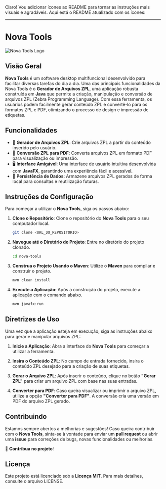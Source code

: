Claro! Vou adicionar ícones ao README para tornar as instruções mais visuais e agradáveis. Aqui está o README atualizado com os ícones:

---

# Nova Tools

![Nova Tools Logo](https://i.postimg.cc/mg85mFxf/logo.png) <!-- Exemplo de ícone, altere conforme necessário -->

## Visão Geral
**Nova Tools** é um software desktop multifuncional desenvolvido para facilitar diversas tarefas do dia a dia. Uma das principais funcionalidades da Nova Tools é o **Gerador de Arquivos ZPL**, uma aplicação robusta construída em **Java** que permite a criação, manipulação e conversão de arquivos ZPL (Zebra Programming Language). Com essa ferramenta, os usuários podem facilmente gerar conteúdo ZPL e convertê-lo para os formatos ZPL e PDF, otimizando o processo de design e impressão de etiquetas.

## Funcionalidades
- 📝 **Gerador de Arquivos ZPL**: Crie arquivos ZPL a partir do conteúdo inserido pelo usuário.
- 🔄 **Conversão ZPL para PDF**: Converta arquivos ZPL em formato PDF para visualização ou impressão.
- 🖥️ **Interface Amigável**: Uma interface de usuário intuitiva desenvolvida com **JavaFX**, garantindo uma experiência fácil e acessível.
- 💾 **Persistência de Dados**: Armazene arquivos ZPL gerados de forma local para consultas e reutilização futuras.

## Instruções de Configuração
Para começar a utilizar o **Nova Tools**, siga os passos abaixo:

1. **Clone o Repositório**:
   Clone o repositório do **Nova Tools** para o seu computador local.
   ```sh
   git clone <URL_DO_REPOSITORIO>
   ```

2. **Navegue até o Diretório do Projeto**:
   Entre no diretório do projeto clonado.
   ```sh
   cd nova-tools
   ```

3. **Construa o Projeto Usando o Maven**:
   Utilize o **Maven** para compilar e construir o projeto.
   ```sh
   mvn clean install
   ```

4. **Execute a Aplicação**:
   Após a construção do projeto, execute a aplicação com o comando abaixo.
   ```sh
   mvn javafx:run
   ```

## Diretrizes de Uso
Uma vez que a aplicação esteja em execução, siga as instruções abaixo para gerar e manipular arquivos ZPL:

1. **Inicie a Aplicação**:
   Abra a interface do **Nova Tools** para começar a utilizar a ferramenta.

2. **Insira o Conteúdo ZPL**:
   No campo de entrada fornecido, insira o conteúdo ZPL desejado para a criação de suas etiquetas.

3. **Gerar o Arquivo ZPL**:
   Após inserir o conteúdo, clique no botão **"Gerar ZPL"** para criar um arquivo ZPL com base nas suas entradas.

4. **Converter para PDF**:
   Caso queira visualizar ou imprimir o arquivo ZPL, utilize a opção **"Converter para PDF"**. A conversão cria uma versão em PDF do arquivo ZPL gerado.

## Contribuindo
Estamos sempre abertos a melhorias e sugestões! Caso queira contribuir com o **Nova Tools**, sinta-se à vontade para enviar um **pull request** ou abrir uma **issue** para correções de bugs, novas funcionalidades ou melhorias.

🤝 **Contribua no projeto**!

## Licença
Este projeto está licenciado sob a **Licença MIT**. Para mais detalhes, consulte o arquivo LICENSE.